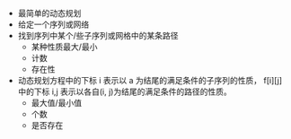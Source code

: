 - 最简单的动态规划
- 给定一个序列或网络
- 找到序列中某个/些子序列或网格中的某条路径
  - 某种性质最大/最小
  - 计数
  - 存在性
- 动态规划方程中的下标 i 表示以 a 为结尾的满足条件的子序列的性质，
  f[i][j] 中的下标 i,j 表示以各自(i, j)为结尾的满足条件的路径的性质。
  - 最大值/最小值
  - 个数
  - 是否存在
